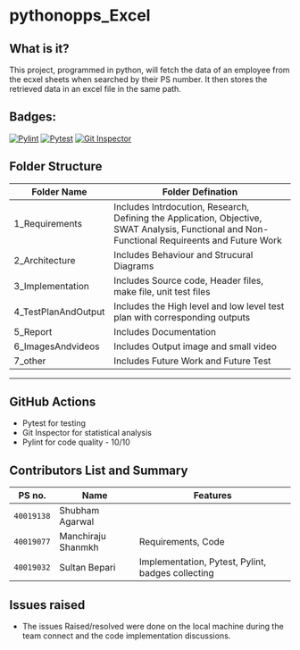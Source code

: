# pythonopps_Excel 
## What is it?
This project, programmed in python, will fetch the data of an employee from the ecxel sheets when searched by their PS number. It then stores the retrieved data in an excel file in the same path.

## Badges:
[![Pylint](https://github.com/sinopeSA/pythonopps_Excel/actions/workflows/Pylint.yml/badge.svg?branch=master)](https://github.com/sinopeSA/pythonopps_Excel/actions/workflows/Pylint.yml)
[![Pytest](https://github.com/sinopeSA/pythonopps_Excel/actions/workflows/pytest.yml/badge.svg?branch=master)](https://github.com/sinopeSA/pythonopps_Excel/actions/workflows/pytest.yml)
[![Git Inspector](https://github.com/sinopeSA/pythonopps_Excel/actions/workflows/gitinspector.yml/badge.svg?branch=master)](https://github.com/sinopeSA/pythonopps_Excel/actions/workflows/gitinspector.yml)

## Folder Structure
|Folder Name|Folder Defination|
|---------------------------------|-----------------------------------------------------------------------------------------------------------|
| 1_Requirements | Includes Intrdocution, Research, Defining the Application, Objective, SWAT Analysis, Functional and Non-Functional Requireents and Future Work|
| 2_Architecture | Includes Behaviour and Strucural Diagrams |
| 3_Implementation | Includes Source code, Header files, make file, unit test files |
| 4_TestPlanAndOutput | Includes the High level and low level test plan with corresponding outputs |
| 5_Report | Includes Documentation |
| 6_ImagesAndvideos | Includes Output image and small video |
| 7_other | Includes Future Work and Future Test |
----------------------------------------------------------------------------------------------------------------------------------------------------------------------------


## GitHub Actions
* Pytest for testing
* Git Inspector for statistical analysis
* Pylint for code quality - 10/10


## Contributors List and Summary
|PS no. |  Name   |    Features    |
|-------|---------|----------------|
| `40019138` | Shubham Agarwal| |
|`40019077`| Manchiraju Shanmkh|  Requirements, Code |
|`40019032`| Sultan Bepari|  Implementation, Pytest, Pylint, badges collecting |

## Issues raised
- The issues Raised/resolved were done on the local machine during the team connect and the code implementation discussions.
